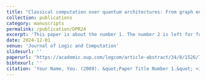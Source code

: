 ```yaml
---
title: "Classical computation over quantum architectures: From graph encoding to declarative languages compilation"
collection: publications
category: manuscripts
permalink: /publication/DPR24
excerpt: 'This paper is about the number 1. The number 2 is left for future work.'
date: 2024-12-01
venue: 'Journal of Logic and Computation'
slidesurl: ''
paperurl: 'https://academic.oup.com/logcom/article-abstract/34/8/1526/7724754'
bibtexurl: ''
citation: 'Your Name, You. (2009). &quot;Paper Title Number 1.&quot; <i>Journal 1</i>. 1(1).'
---
```

